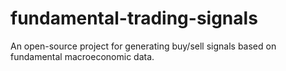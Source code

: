 # fundamental-trading-signals
An open-source project for generating buy/sell signals based on fundamental macroeconomic data.
